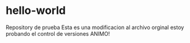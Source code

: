 # hello-world
Repository de prueba
Esta es una modificacion al archivo orginal
estoy probando el control de versiones
ANIMO!
